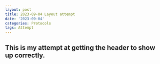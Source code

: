 ```yaml
---
layout: post
title: 2023-09-04 Layout attempt
date: '2023-09-04'
categories: Protocols
tags: Attempt
---
```


## This is my attempt at getting the header to show up correctly. 


